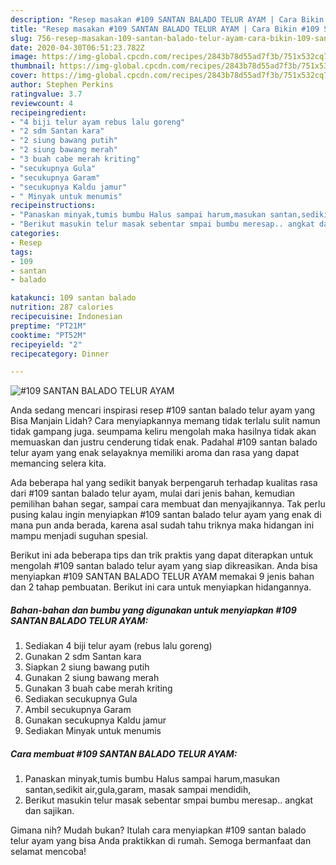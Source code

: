 ```yaml
---
description: "Resep masakan #109 SANTAN BALADO TELUR AYAM | Cara Bikin #109 SANTAN BALADO TELUR AYAM Yang Sempurna"
title: "Resep masakan #109 SANTAN BALADO TELUR AYAM | Cara Bikin #109 SANTAN BALADO TELUR AYAM Yang Sempurna"
slug: 756-resep-masakan-109-santan-balado-telur-ayam-cara-bikin-109-santan-balado-telur-ayam-yang-sempurna
date: 2020-04-30T06:51:23.782Z
image: https://img-global.cpcdn.com/recipes/2843b78d55ad7f3b/751x532cq70/109-santan-balado-telur-ayam-foto-resep-utama.jpg
thumbnail: https://img-global.cpcdn.com/recipes/2843b78d55ad7f3b/751x532cq70/109-santan-balado-telur-ayam-foto-resep-utama.jpg
cover: https://img-global.cpcdn.com/recipes/2843b78d55ad7f3b/751x532cq70/109-santan-balado-telur-ayam-foto-resep-utama.jpg
author: Stephen Perkins
ratingvalue: 3.7
reviewcount: 4
recipeingredient:
- "4 biji telur ayam rebus lalu goreng"
- "2 sdm Santan kara"
- "2 siung bawang putih"
- "2 siung bawang merah"
- "3 buah cabe merah kriting"
- "secukupnya Gula"
- "secukupnya Garam"
- "secukupnya Kaldu jamur"
- " Minyak untuk menumis"
recipeinstructions:
- "Panaskan minyak,tumis bumbu Halus sampai harum,masukan santan,sedikit air,gula,garam, masak sampai mendidih,"
- "Berikut masukin telur masak sebentar smpai bumbu meresap.. angkat dan sajikan."
categories:
- Resep
tags:
- 109
- santan
- balado

katakunci: 109 santan balado 
nutrition: 287 calories
recipecuisine: Indonesian
preptime: "PT21M"
cooktime: "PT52M"
recipeyield: "2"
recipecategory: Dinner

---
```



![#109 SANTAN BALADO TELUR AYAM](https://img-global.cpcdn.com/recipes/2843b78d55ad7f3b/751x532cq70/109-santan-balado-telur-ayam-foto-resep-utama.jpg)

Anda sedang mencari inspirasi resep #109 santan balado telur ayam yang Bisa Manjain Lidah? Cara menyiapkannya memang tidak terlalu sulit namun tidak gampang juga. seumpama keliru mengolah maka hasilnya tidak akan memuaskan dan justru cenderung tidak enak. Padahal #109 santan balado telur ayam yang enak selayaknya memiliki aroma dan rasa yang dapat memancing selera kita.

Ada beberapa hal yang sedikit banyak berpengaruh terhadap kualitas rasa dari #109 santan balado telur ayam, mulai dari jenis bahan, kemudian pemilihan bahan segar, sampai cara membuat dan menyajikannya. Tak perlu pusing kalau ingin menyiapkan #109 santan balado telur ayam yang enak di mana pun anda berada, karena asal sudah tahu triknya maka hidangan ini mampu menjadi suguhan spesial.




Berikut ini ada beberapa tips dan trik praktis yang dapat diterapkan untuk mengolah #109 santan balado telur ayam yang siap dikreasikan. Anda bisa menyiapkan #109 SANTAN BALADO TELUR AYAM memakai 9 jenis bahan dan 2 tahap pembuatan. Berikut ini cara untuk menyiapkan hidangannya.

<!--inarticleads1-->

##### Bahan-bahan dan bumbu yang digunakan untuk menyiapkan #109 SANTAN BALADO TELUR AYAM:

1. Sediakan 4 biji telur ayam (rebus lalu goreng)
1. Gunakan 2 sdm Santan kara
1. Siapkan 2 siung bawang putih
1. Gunakan 2 siung bawang merah
1. Gunakan 3 buah cabe merah kriting
1. Sediakan secukupnya Gula
1. Ambil secukupnya Garam
1. Gunakan secukupnya Kaldu jamur
1. Sediakan  Minyak untuk menumis




<!--inarticleads2-->

##### Cara membuat #109 SANTAN BALADO TELUR AYAM:

1. Panaskan minyak,tumis bumbu Halus sampai harum,masukan santan,sedikit air,gula,garam, masak sampai mendidih,
1. Berikut masukin telur masak sebentar smpai bumbu meresap.. angkat dan sajikan.




Gimana nih? Mudah bukan? Itulah cara menyiapkan #109 santan balado telur ayam yang bisa Anda praktikkan di rumah. Semoga bermanfaat dan selamat mencoba!
